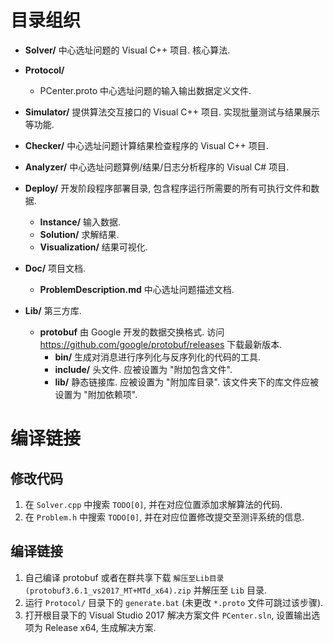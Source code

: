 # 目录组织

- **Solver/**
  中心选址问题的 Visual C++ 项目.
  核心算法.

- **Protocol/**
  - PCenter.proto
    中心选址问题的输入输出数据定义文件.

- **Simulator/**
  提供算法交互接口的 Visual C++ 项目.
  实现批量测试与结果展示等功能.

- **Checker/**
  中心选址问题计算结果检查程序的 Visual C++ 项目.

- **Analyzer/**
  中心选址问题算例/结果/日志分析程序的 Visual C# 项目.

- **Deploy/**
  开发阶段程序部署目录, 包含程序运行所需要的所有可执行文件和数据.
  - **Instance/**
    输入数据.
  - **Solution/**
    求解结果.
  - **Visualization/**
    结果可视化.

- **Doc/**
  项目文档.
  - **ProblemDescription.md**
    中心选址问题描述文档.

- **Lib/**
  第三方库.
  - **protobuf**
    由 Google 开发的数据交换格式.
    访问 https://github.com/google/protobuf/releases 下载最新版本.
    - **bin/**
      生成对消息进行序列化与反序列化的代码的工具.
    - **include/**
      头文件. 应被设置为 "附加包含文件".
    - **lib/**
      静态链接库. 应被设置为 "附加库目录".
      该文件夹下的库文件应被设置为 "附加依赖项".



# 编译链接

## 修改代码

1. 在 `Solver.cpp` 中搜索 `TODO[0]`, 并在对应位置添加求解算法的代码.
2. 在 `Problem.h` 中搜索 `TODO[0]`, 并在对应位置修改提交至测评系统的信息.


## 编译链接

1. 自己编译 protobuf 或者在群共享下载 `解压至Lib目录(protobuf3.6.1_vs2017_MT+MTd_x64).zip` 并解压至 `Lib` 目录.
2. 运行 `Protocol/` 目录下的 `generate.bat` (未更改 `*.proto` 文件可跳过该步骤).
3. 打开根目录下的 Visual Studio 2017 解决方案文件 `PCenter.sln`, 设置输出选项为 Release x64, 生成解决方案.
